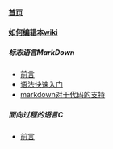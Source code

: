 
#### [首页](?file=home-首页)
#### [如何编辑本wiki](?file=edit-如何编辑本wiki)

##### 标志语言MarkDown
- [前言](?file=000-标志语言MarkDown/00-前言 "前言")
- [语法快速入门](?file=000-标志语言MarkDown/01-语法快速入门 "语法快速入门")
- [markdown对于代码的支持](?file=000-标志语言MarkDown/02-markdown对于代码的支持 "markdown对于代码的支持")

##### 面向过程的语言C
- [前言](?file=001-面向过程的语言C/00-前言 "前言")

